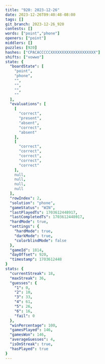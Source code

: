 ```yaml
---
title: "920: 2023-12-26"
date: 2023-12-26T09:40:48-08:00
tags: []
git_branch: 2023-12-26_920
contests: []
words: ["point","phone"]
openers: ["point"]
middlers: []
puzzles: [920]
hashes: ["CPACACCCCCXXXXXXXXXXXXXXXXXXXX"]
shifts: ["vowwo"]
state: {
  "boardState": [
    "point",
    "phone",
    "",
    "",
    "",
    ""
  ],
  "evaluations": [
    [
      "correct",
      "present",
      "absent",
      "correct",
      "absent"
    ],
    [
      "correct",
      "correct",
      "correct",
      "correct",
      "correct"
    ],
    null,
    null,
    null,
    null
  ],
  "rowIndex": 2,
  "solution": "phone",
  "gameStatus": "WIN",
  "lastPlayedTs": 1703612448917,
  "lastCompletedTs": 1703612448917,
  "hardMode": true,
  "settings": {
    "hardMode": true,
    "darkMode": true,
    "colorblindMode": false
  },
  "gameId": 1814,
  "dayOffset": 920,
  "timestamp": 1703612448
}
stats: {
  "currentStreak": 18,
  "maxStreak": 36,
  "guesses": {
    "1": 0,
    "2": 10,
    "3": 33,
    "4": 61,
    "5": 26,
    "6": 16,
    "fail": 0
  },
  "winPercentage": 100,
  "gamesPlayed": 146,
  "gamesWon": 146,
  "averageGuesses": 4,
  "isOnStreak": true,
  "hasPlayed": true
}
---
```

<!-- more -->
